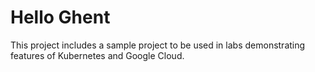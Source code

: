 Hello Ghent
===============

This project includes a sample project to be used in labs demonstrating features of Kubernetes and Google Cloud.

